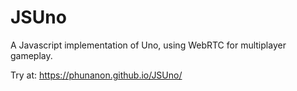 # JSUno
A Javascript implementation of Uno, using WebRTC for multiplayer gameplay.

Try at: https://phunanon.github.io/JSUno/
